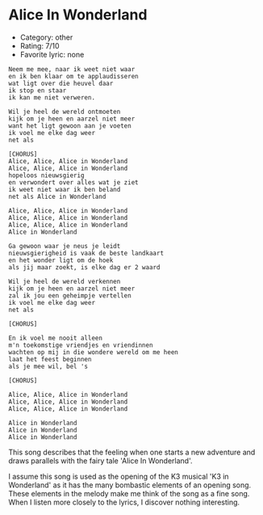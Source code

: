 # Alice In Wonderland

 * Category: other
 * Rating: 7/10
 * Favorite lyric: none

```
Neem me mee, naar ik weet niet waar
en ik ben klaar om te applaudisseren
wat ligt over die heuvel daar
ik stop en staar
ik kan me niet verweren.

Wil je heel de wereld ontmoeten
kijk om je heen en aarzel niet meer
want het ligt gewoon aan je voeten
ik voel me elke dag weer
net als

[CHORUS]
Alice, Alice, Alice in Wonderland
Alice, Alice, Alice in Wonderland
hopeloos nieuwsgierig
en verwondert over alles wat je ziet
ik weet niet waar ik ben beland
net als Alice in Wonderland

Alice, Alice, Alice in Wonderland
Alice, Alice, Alice in Wonderland
Alice, Alice, Alice in Wonderland
Alice in Wonderland

Ga gewoon waar je neus je leidt
nieuwsgierigheid is vaak de beste landkaart
en het wonder ligt om de hoek
als jij maar zoekt, is elke dag er 2 waard

Wil je heel de wereld verkennen
kijk om je heen en aarzel niet meer
zal ik jou een geheimpje vertellen
ik voel me elke dag weer
net als

[CHORUS]

En ik voel me nooit alleen
m'n toekomstige vriendjes en vriendinnen
wachten op mij in die wondere wereld om me heen
laat het feest beginnen
als je mee wil, bel 's

[CHORUS]

Alice, Alice, Alice in Wonderland
Alice, Alice, Alice in Wonderland
Alice, Alice, Alice in Wonderland

Alice in Wonderland
Alice in Wonderland
Alice in Wonderland
```

This song describes that the feeling when one starts a new adventure and draws parallels with the fairy tale 'Alice In Wonderland'.

I assume this song is used as the opening of the K3 musical 'K3 in Wonderland' as it has the many bombastic elements of an opening song.
These elements in the melody make me think of the song as a fine song. When I listen more closely to the lyrics, I discover nothing
interesting.